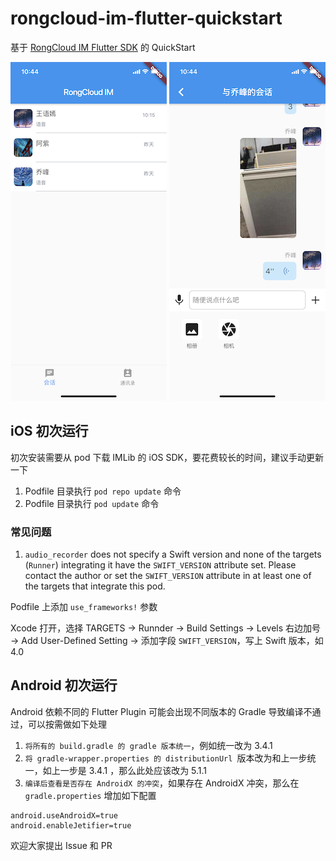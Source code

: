 # rongcloud-im-flutter-quickstart

基于 [RongCloud IM Flutter SDK](https://github.com/rongcloud/rongcloud-im-flutter-sdk) 的 QuickStart


![](screenshot1.png)
![](screenshot2.png)


## iOS 初次运行

初次安装需要从 pod 下载 IMLib 的 iOS SDK，要花费较长的时间，建议手动更新一下

1. Podfile 目录执行 `pod repo update` 命令
2. Podfile 目录执行 `pod update` 命令

### 常见问题

1. `audio_recorder` does not specify a Swift version and none of the targets (`Runner`) integrating it have the `SWIFT_VERSION` attribute set. Please contact the author or set the `SWIFT_VERSION` attribute in at least one of the targets that integrate this pod.

 Podfile 上添加 `use_frameworks!` 参数
 
 Xcode 打开，选择 TARGETS -> Runnder -> Build Settings -> Levels 右边加号 -> Add User-Defined Setting -> 添加字段 `SWIFT_VERSION`，写上 Swift 版本，如 4.0

## Android 初次运行

Android 依赖不同的 Flutter Plugin 可能会出现不同版本的 Gradle 导致编译不通过，可以按需做如下处理

1. `将所有的 build.gradle 的 gradle 版本统一`，例如统一改为 3.4.1
2. `将 gradle-wrapper.properties 的 distributionUrl `版本改为和上一步统一，如上一步是 3.4.1 ，那么此处应该改为 5.1.1
3. `编译后查看是否存在 AndroidX 的冲突`，如果存在 AndroidX 冲突，那么在 `gradle.properties` 增加如下配置

```
android.useAndroidX=true
android.enableJetifier=true
```

欢迎大家提出 Issue 和 PR

